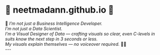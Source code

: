 <link rel="stylesheet" href="style.css">

<div class="container">

# 🎀 neetmadann.github.io 🎀

<div class="container">

<div class="headstone-quote">
  🌸 <em>I’m not just a Business Intelligence Developer.<br>
  I’m not just a Data Scientist.<br>
  I’m a Visual Designer of Data — crafting visuals so clear, even C-levels in suits know the next step in 3 seconds or less.<br>
  My visuals explain themselves — no voiceover required.</em> 🎨✨
</div>

<!-- ### ⚡ Let’s Get Real — You Don’t Need Complicated Tools to Stand Out

Here’s the truth: you don’t need to master every tool, language, or advanced library to create dashboards that impress.

> **With just Power BI, Deneb, and basic SVG**, you can build visuals that are clean, branded, interactive — and 90% of the time, that’s all you need.

You're already ahead of the game if you're focused on clarity, story, and good design.  
**Simplicity is power.** ✨

---

### 🎯 Visual Designers: Don’t Get Left Behind

Today’s AI tools — like **ChatGPT**, **Claude**, and **GitHub Copilot** — can generate entire dashboards from text prompts. It’s fast, it’s impressive… and yes, it can feel intimidating.

But here’s the shift:

> **You’re not being replaced — you're being repositioned.**  
To lead with taste, empathy, and creative control — things AI *can’t* fake.

---

### 📚 Your Power BI Learning Path

I've laid out a learning path designed to help you **grow confidently**, from templates to custom visuals:

1. ✅ Start with beginner-friendly **Power BI dashboards**  
2. 🔧 Learn **DAX** to build smart, responsive reports  
3. 🎨 Use the **Deneb add-in** to create expressive custom visuals (with Vega-Lite!)  
   ⤷ *Just take my examples, tweak them, and you're creating like a pro.*  
4. 🧪 Dive into **D3.js** for full control and certification-level visuals  
   ⤷ *You can even sell your visuals when you're ready.*

---

## 🌈 Quick Links

### 📊 Power BI Projects  
[![Power BI](https://img.shields.io/badge/View%20Power%20BI%20Folder-Dashboards%20%26%20Templates-orange?style=for-the-badge&logo=powerbi)](https://github.com/neetmadann/neetmadann.github.io/tree/main/PowerBI)  
⤷ Download beautiful Power BI dashboards, forecasting models, and visual branding templates.

---

### 🧠 Advanced DAX Snippets  
[![DAX](https://img.shields.io/badge/Explore%20DAX%20Logic-Hard%20Level%20Equations-yellow?style=for-the-badge&logo=dynamics365)](https://github.com/neetmadann/neetmadann.github.io/tree/main/DAX)  
⤷ Complex and dynamic DAX formulas to unlock deeper logic and insights.

---

### 🎨 Custom Visuals (Deneb)  
[![Deneb](https://img.shields.io/badge/Deneb%20Reports-Vega--Lite%20Visuals-blueviolet?style=for-the-badge&logo=vega)](https://github.com/neetmadann/neetmadann.github.io/tree/main/Deneb)  
⤷ Learn to create stunning custom visuals in Power BI using Deneb — with easy-to-edit code samples.

---

### 🌐 My Observable HQ Index  
[![Observable](https://img.shields.io/badge/Visit%20Observable%20HQ-Main%20Index-ff69b4?style=for-the-badge&logo=observable)](https://observablehq.com/@neetmadan)  
⤷ Interactive notebooks, custom visuals, and creative data experiments.

---

### 🌳 D3 Visuals Workspace  
[![D3](https://img.shields.io/badge/Explore%20D3.js%20Work-D3%20Custom%20Visuals-green?style=for-the-badge&logo=d3.js)](https://observablehq.com/collection/@neetmadan/d3-custom-visuals)  
⤷ Fully customizable visuals built using D3.js — perfect for publishing, certifying, and monetizing.

---

## 💡 About This Site

This GitHub Pages site is a **visual launchpad** — connecting Power BI dashboards, DAX logic, and the future of visual design using open, creative tools like Deneb and D3.

Built with care, open knowledge, and a sprinkle of visual flair 💫  
Let’s create data stories that are not just useful — but unforgettable. -->

</div>
---



</div>
